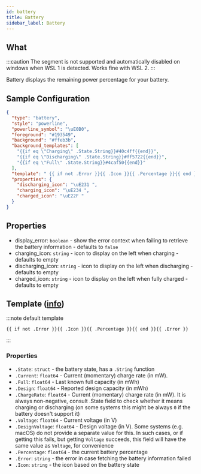 ```yaml
---
id: battery
title: Battery
sidebar_label: Battery
---
```


## What

:::caution
The segment is not supported and automatically disabled on windows when WSL 1 is detected. Works fine with WSL 2.
:::

Battery displays the remaining power percentage for your battery.

## Sample Configuration

```json
{
  "type": "battery",
  "style": "powerline",
  "powerline_symbol": "\uE0B0",
  "foreground": "#193549",
  "background": "#ffeb3b",
  "background_templates": [
    "{{if eq \"Charging\" .State.String}}#40c4ff{{end}}",
    "{{if eq \"Discharging\" .State.String}}#ff5722{{end}}",
    "{{if eq \"Full\" .State.String}}#4caf50{{end}}"
  ],
  "template": " {{ if not .Error }}{{ .Icon }}{{ .Percentage }}{{ end }}\uF295 ",
  "properties": {
    "discharging_icon": "\uE231 ",
    "charging_icon": "\uE234 ",
    "charged_icon": "\uE22F "
  }
}
```

## Properties

- display_error: `boolean` - show the error context when failing to retrieve the battery information - defaults to `false`
- charging_icon: `string` - icon to display on the left when charging - defaults to empty
- discharging_icon: `string` - icon to display on the left when discharging - defaults to empty
- charged_icon: `string` - icon to display on the left when fully charged - defaults to empty

## Template ([info][templates])

:::note default template

``` template
{{ if not .Error }}{{ .Icon }}{{ .Percentage }}{{ end }}{{ .Error }}
```

:::

### Properties

- `.State`: `struct` - the battery state, has a `.String` function
- `.Current`: `float64` - Current (momentary) charge rate (in mW).
- `.Full`: `float64` - Last known full capacity (in mWh)
- `.Design`: `float64` - Reported design capacity (in mWh)
- `.ChargeRate`: `float64` - Current (momentary) charge rate (in mW). It is always non-negative, consult .State
field to check whether it means charging or discharging (on some systems this might be always `0` if the battery
doesn't support it)
- `.Voltage`: `float64` - Current voltage (in V)
- `.DesignVoltage`: `float64` - Design voltage (in V). Some systems (e.g. macOS) do not provide a separate
value for this. In such cases, or if getting this fails, but getting `Voltage` succeeds, this field will have
the same value as `Voltage`, for convenience
- `.Percentage`: `float64` - the current battery percentage
- `.Error`: `string` - the error in case fetching the battery information failed
- `.Icon`: `string` - the icon based on the battery state

[colors]: /docs/config-colors
[battery]: https://github.com/distatus/battery/blob/master/battery.go#L78
[templates]: /docs/config-templates
